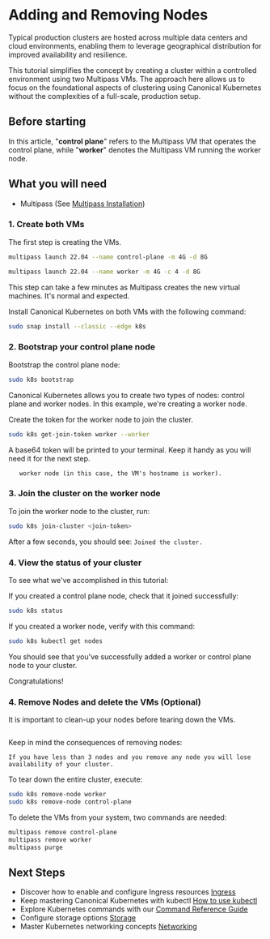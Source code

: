 # Adding and Removing Nodes

Typical production clusters are hosted across multiple data centers and cloud
environments, enabling them to leverage geographical distribution for improved
availability and resilience.

This tutorial simplifies the concept by creating a cluster within a controlled
environment using two Multipass VMs. The approach here allows us to focus on
the foundational aspects of clustering using Canonical Kubernetes without the
complexities of a full-scale, production setup.

## Before starting

In this article, "**control plane**" refers to the Multipass VM that operates the control plane, while "**worker**" denotes the Multipass VM running the worker node.

## What you will need

- Multipass (See [Multipass Installation][Multipass Installation])

### 1. Create both VMs

The first step is creating the VMs.

```bash
multipass launch 22.04 --name control-plane -m 4G -d 8G
```

```bash
multipass launch 22.04 --name worker -m 4G -c 4 -d 8G
```

This step can take a few minutes as Multipass creates the new virtual machines. It's normal and expected.

Install Canonical Kubernetes on both VMs with the following command:

```bash
sudo snap install --classic --edge k8s
```

### 2. Bootstrap your control plane node

Bootstrap the control plane node:

```bash
sudo k8s bootstrap
```

Canonical Kubernetes allows you to create two types of nodes: control plane and
worker nodes. In this example, we're creating a worker node.

Create the token for the worker node to join the cluster.

```bash
sudo k8s get-join-token worker --worker
```

A base64 token will be printed to your terminal. Keep it handy as you will need it for the next step.

```{note} It's advisable to name the new node after the hostname of the
   worker node (in this case, the VM's hostname is worker).
```

### 3. Join the cluster on the worker node

To join the worker node to the cluster, run:

```bash
sudo k8s join-cluster <join-token>
```

After a few seconds, you should see: `Joined the cluster.`

### 4. View the status of your cluster

To see what we've accomplished in this tutorial:

If you created a control plane node, check that it joined successfully:

```bash
sudo k8s status
```

If you created a worker node, verify with this command:

```bash
sudo k8s kubectl get nodes
```

You should see that you've successfully added a worker or control plane node to
your cluster.

Congratulations!

### 4. Remove Nodes and delete the VMs (Optional)
It is important to clean-up your nodes before tearing down the VMs.

```{note}  Purging a VM does not remove the node from your cluster.
```

Keep in mind the consequences of removing nodes:

```{warning} Do not remove the leader node. 
If you have less than 3 nodes and you remove any node you will lose availability of your cluster.
```

To tear down the entire cluster, execute:

```bash
sudo k8s remove-node worker
sudo k8s remove-node control-plane
```

To delete the VMs from your system, two commands are needed:

```bash
multipass remove control-plane
multipass remove worker
multipass purge
```

## Next Steps

- Discover how to enable and configure Ingress resources [Ingress][Ingress]
- Keep mastering Canonical Kubernetes with kubectl [How to use
  kubectl][Kubectl]
- Explore Kubernetes commands with our [Command Reference
  Guide][Command Reference]
- Configure storage options [Storage][Storage]
- Master Kubernetes networking concepts [Networking][Networking]

<!-- LINKS -->

[Getting started]: getting-started.md
[Multipass Installation]: https://multipass.run/install
[Ingress]: ../howto/networking/default-ingress.md
[Kubectl]: ./kubectl
[Command Reference]: ../reference/commands
[Storage]: ../howto/storage
[Networking]: ../howto/networking/index.md
